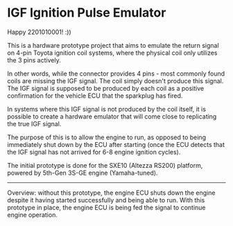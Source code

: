 # IGF Ignition Pulse Emulator

Happy 2201010001! :))

This is a hardware prototype project that aims to emulate the return signal on 4-pin Toyota ignition coil systems, where the physical coil only utilizes the 3 pins actively.

In other words, while the connector provides 4 pins - most commonly found coils are missing the IGF signal. The coil simply doesn't produce this signal. The IGF signal is supposed to be produced by each coil as a positive confirmation for the vehicle ECU that the sparkplug has fired.

In systems where this IGF signal is not produced by the coil itself, it is possible to create a hardware emulator that will come close to replicating the true IGF signal.

The purpose of this is to allow the engine to run, as opposed to being immediately shut down by the ECU after starting (once the ECU detects that the IGF signal has not arrived for 6-8 engine ignition cycles).

The initial prototype is done for the SXE10 (Altezza RS200) platform, powered by 5th-Gen 3S-GE engine (Yamaha-tuned).

------------------------------------------------------------

Overview: without this prototype, the engine ECU shuts down the engine despite it having started successfully and being able to run. With this prototype in place, the engine ECU is being fed the signal to continue engine operation.
